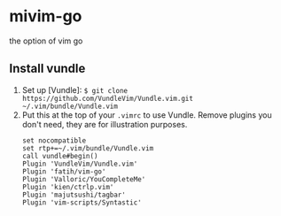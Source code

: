 # mivim-go
the option of vim go

## Install vundle
1. Set up [Vundle]:
    `$ git clone https://github.com/VundleVim/Vundle.vim.git ~/.vim/bundle/Vundle.vim`
2. Put this at the top of your `.vimrc` to use Vundle. Remove plugins you don't need, they are for illustration purposes.
    ```vim
    set nocompatible
    set rtp+=~/.vim/bundle/Vundle.vim
    call vundle#begin()
    Plugin 'VundleVim/Vundle.vim'
    Plugin 'fatih/vim-go'
    Plugin 'Valloric/YouCompleteMe'
    Plugin 'kien/ctrlp.vim'
    Plugin 'majutsushi/tagbar'
    Plugin 'vim-scripts/Syntastic'
